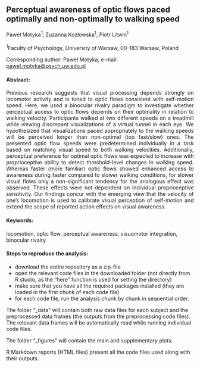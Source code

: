 ## Perceptual awareness of optic flows paced optimally and non-optimally to walking speed

Paweł Motyka<sup>1</sup>, Zuzanna Kozłowska<sup>1</sup>, Piotr Litwin<sup>1</sup>
<br/>
<br/>
<sup>1</sup>Faculty of Psychology, University of Warsaw, 00-183 Warsaw, Poland <br/>

Corresponding author: Paweł Motyka, e-mail: pawel.motyka@psych.uw.edu.pl 
<br/>

#### Abstract:
<p align=" justify"> Previous research suggests that visual processing depends strongly on locomotor activity and is tuned to optic flows consistent with self-motion speed. Here, we used a binocular rivalry paradigm to investigate whether perceptual access to optic flows depends on their optimality in relation to walking velocity. Participants walked at two different speeds on a treadmill while viewing discrepant visualizations of a virtual tunnel in each eye. We hypothesized that visualizations paced appropriately to the walking speeds will be perceived longer than non-optimal (too fast/slow) ones. The presented optic flow speeds were predetermined individually in a task based on matching visual speed to both walking velocities. Additionally, perceptual preference for optimal optic flows was expected to increase with proprioceptive ability to detect threshold-level changes in walking speed. Whereas faster (more familiar) optic flows showed enhanced access to awareness during faster compared to slower walking conditions, for slower visual flows only a non-significant tendency for the analogous effect was observed. These effects were not dependent on individual proprioceptive sensitivity. Our findings concur with the emerging view that the velocity of one’s locomotion is used to calibrate visual perception of self-motion and extend the scope of reported action effects on visual awareness. </p>

#### Keywords: 
locomotion, optic flow, perceptual awareness, visuomotor integration, binocular rivalry

#### Steps to reproduce the analysis:
- download the entire repository as a zip-file 
- open the relevant code files in the downloaded folder (not directly from R studio, as the “here” function is used for setting the directory)
- make sure that you have all the required packages installed
(they are loaded in the first chunk of each code file)
- for each code file, run the analysis chunk by chunk in sequential order.

The folder “_data” will contain both raw data files for each subject and the preprocessed data frames (the outputs from the preprocessing code files). The relevant data frames will be automatically read while running individual code files.

The folder “_figures” will contain the main and supplementary plots.

R Markdown reports (HTML files) present all the code files used along with their outputs.



